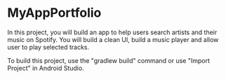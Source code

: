 # MyAppPortfolio

In this project, you will build an app to help users search artists and their music on Spotify. You will build a clean UI, build a music player and allow user to play selected tracks.

To build this project, use the "gradlew build" command or use "Import Project" in Android Studio.